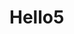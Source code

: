 <html lang="en">
  <head></head>
            <script type='text/javascript'>
    function initEmbeddedMessaging() {
        try {
            embeddedservice_bootstrap.settings.language = 'en_US'; // For example, enter 'en' or 'en-US'
            embeddedservice_bootstrap.init(
                '00DOv000007ABPZ',
                'Testing_App',
                'https://clearcaptions123--nkbackup.sandbox.my.site.com/ESWTestingApp1717680368430',
                {
                    scrt2URL: 'https://clearcaptions123--nkbackup.sandbox.my.salesforce-scrt.com'
                }
            );
        } catch (err) {
            console.error('Error loading Embedded Messaging: ', err);
        }
    };
</script>
<script type='text/javascript' src='https://clearcaptions123--nkbackup.sandbox.my.site.com/ESWTestingApp1717680368430/assets/js/bootstrap.min.js' onload='initEmbeddedMessaging()'></script>


<body>
  <h1> Hello5 </h1>
</body>
</html>

